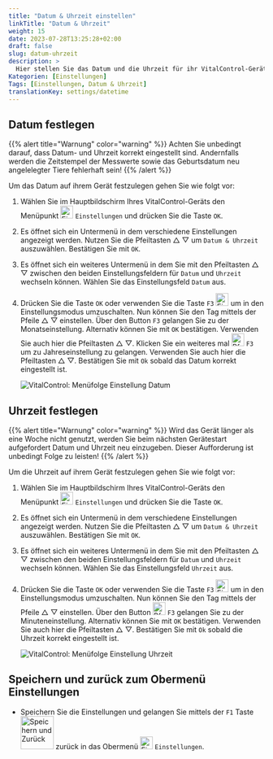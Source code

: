 ```yaml
---
title: "Datum & Uhrzeit einstellen"
linkTitle: "Datum & Uhrzeit"
weight: 15
date: 2023-07-28T13:25:28+02:00
draft: false
slug: datum-uhrzeit
description: >
  Hier stellen Sie das Datum und die Uhrzeit für ihr VitalControl-Gerät ein.
Kategorien: [Einstellungen]
Tags: [Einstellungen, Datum & Uhrzeit]
translationKey: settings/datetime
---
```

## Datum festlegen
{{% alert title="Warnung" color="warning" %}}
Achten Sie unbedingt darauf, dass Datum- und Uhrzeit korrekt eingestellt sind. Andernfalls werden die Zeitstempel der Messwerte sowie das Geburtsdatum neu angelelegter Tiere fehlerhaft sein!
{{% /alert %}}

Um das Datum auf ihrem Gerät festzulegen gehen Sie wie folgt vor:

1. Wählen Sie im Hauptbildschirm Ihres VitalControl-Geräts den Menüpunkt <img src="/icons/gear.svg" width="25" align="bottom" alt="Einstellungen" /> `Einstellungen` und drücken Sie die Taste `OK`.

2. Es öffnet sich ein Untermenü in dem verschiedene Einstellungen angezeigt werden. Nutzen Sie die Pfeiltasten △ ▽ um `Datum & Uhrzeit` auszuwählen. Bestätigen Sie mit `OK`.

3. Es öffnet sich ein weiteres Untermenü in dem Sie mit den Pfeiltasten △ ▽ zwischen den beiden Einstellungsfeldern für `Datum` und `Uhrzeit` wechseln können. Wählen Sie das Einstellungsfeld `Datum` aus.

4. Drücken Sie die Taste `OK` oder verwenden Sie die Taste `F3` <img src="/icons/edit.svg" width="25" align="bottom" alt="Einstellungen" /> um in den Einstellungsmodus umzuschalten. Nun können Sie den Tag mittels der Pfeile △ ▽ einstellen. Über den Button `F3` gelangen Sie zu der Monatseinstellung. Alternativ können Sie mit `OK` bestätigen. Verwenden Sie auch hier die Pfeiltasten △ ▽. Klicken Sie ein weiteres mal <img src="/icons/arrow.svg" width="25" align="bottom" alt="Pfeil" /> `F3` um zu Jahreseinstellung zu gelangen. Verwenden Sie auch hier die Pfeiltasten △ ▽. Bestätigen Sie mit `Ok` sobald das Datum korrekt eingestellt ist.

    ![VitalControl: Menüfolge Einstellung Datum](../bilder/date.png "Datum einstellen")

## Uhrzeit festlegen

{{% alert title="Warnung" color="warning" %}}
Wird das Gerät länger als eine Woche nicht genutzt, werden Sie beim nächsten Gerätestart aufgefordert Datum und Uhrzeit neu einzugeben. Dieser Aufforderung ist unbedingt Folge zu leisten!
{{% /alert %}}

Um die Uhrzeit auf ihrem Gerät festzulegen gehen Sie wie folgt vor:

1. Wählen Sie im Hauptbildschirm Ihres VitalControl-Geräts den Menüpunkt <img src="/icons/gear.svg" width="25" align="bottom" alt="Einstellungen" /> `Einstellungen` und drücken Sie die Taste `OK`.

2. Es öffnet sich ein Untermenü in dem verschiedene Einstellungen angezeigt werden. Nutzen Sie die Pfeiltasten △ ▽ um `Datum & Uhrzeit` auszuwählen. Bestätigen Sie mit `OK`.

3. Es öffnet sich ein weiteres Untermenü in dem Sie mit den Pfeiltasten △ ▽ zwischen den beiden Einstellungsfeldern für `Datum` und `Uhrzeit` wechseln können. Wählen Sie das Einstellungsfeld `Uhrzeit` aus.

4. Drücken Sie die Taste `OK` oder verwenden Sie die Taste `F3` <img src="/icons/edit.svg" width="25" align="bottom" alt="Einstellungen" /> um in den Einstellungsmodus umzuschalten. Nun können Sie den Tag mittels der Pfeile △ ▽ einstellen. Über den Button <img src="/icons/arrow.svg" width="25" align="bottom" alt="Pfeil" />  `F3` gelangen Sie zu der Minuteneinstellung. Alternativ können Sie mit `OK` bestätigen. Verwenden Sie auch hier die Pfeiltasten △ ▽. Bestätigen Sie mit `Ok` sobald die Uhrzeit korrekt eingestellt ist.

    ![VitalControl: Menüfolge Einstellung Uhrzeit](../bilder/time.png "Uhrzeit einstellen")

## Speichern und zurück zum Obermenü Einstellungen

- Speichern Sie die Einstellungen und gelangen Sie mittels der `F1` Taste &nbsp;<img src="/icons/footer/save_exit.svg" width="65" align="bottom" alt="Speichern und Zurück" /> zurück in das Obermenü <img src="/icons/gear.svg" width="25" align="bottom" alt="Einstellungen" /> `Einstellungen`.
